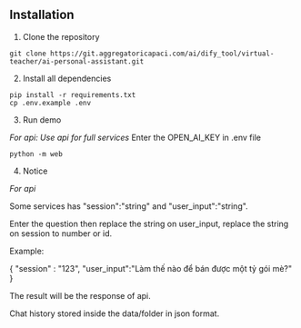 ## Installation

1. Clone the repository

```
git clone https://git.aggregatoricapaci.com/ai/dify_tool/virtual-teacher/ai-personal-assistant.git
```

2. Install all dependencies

```
pip install -r requirements.txt
cp .env.example .env
```

3. Run demo

*For api: Use api for full services* Enter the OPEN_AI_KEY in .env file

```
python -m web
```

4. Notice

*For api*

Some services has "session":"string" and "user_input":"string".

Enter the question then replace the string on user_input, replace the string on session to number or id.

Example:

{
    "session" : "123",
    "user_input":"Làm thế nào để bán được một tỷ gói mè?"
}

The result will be the response of api.

Chat history stored inside the data/folder in json format.
